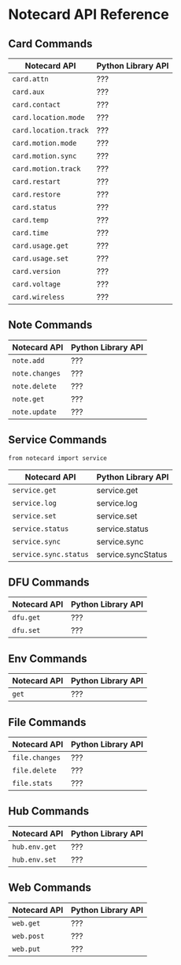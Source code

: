 # Notecard API Reference

## Card Commands

| Notecard API           | Python Library API |
| -----------------------| -------------------|
| `card.attn`            | ???                |
| `card.aux`             | ???                |
| `card.contact`         | ???                |
| `card.location.mode`   | ???                |
| `card.location.track`  | ???                |
| `card.motion.mode`     | ???                |
| `card.motion.sync`     | ???                |
| `card.motion.track`    | ???                |
| `card.restart`         | ???                |
| `card.restore`         | ???                |
| `card.status`          | ???                |
| `card.temp`            | ???                |
| `card.time`            | ???                |
| `card.usage.get`       | ???                |
| `card.usage.set`       | ???                |
| `card.version`         | ???                |
| `card.voltage`         | ???                |
| `card.wireless`        | ???                |

## Note Commands

| Notecard API           | Python Library API |
| -----------------------| -------------------|
| `note.add`             | ???                |
| `note.changes`         | ???                |
| `note.delete`          | ???                |
| `note.get`             | ???                |
| `note.update`          | ???                |

## Service Commands

`from notecard import service`

| Notecard API           | Python Library API |
| -----------------------| -------------------|
| `service.get`          | service.get        |
| `service.log`          | service.log        |
| `service.set`          | service.set        |
| `service.status`       | service.status     |
| `service.sync`         | service.sync       |
| `service.sync.status`  | service.syncStatus |

## DFU Commands

| Notecard API           | Python Library API |
| -----------------------| -------------------|
| `dfu.get`              | ???                |
| `dfu.set`              | ???                |

## Env Commands

| Notecard API           | Python Library API |
| -----------------------| -------------------|
| `get`                  | ???                |

## File Commands

| Notecard API           | Python Library API |
| -----------------------| -------------------|
| `file.changes`         | ???                |
| `file.delete`          | ???                |
| `file.stats`           | ???                |

## Hub Commands

| Notecard API           | Python Library API |
| -----------------------| -------------------|
| `hub.env.get`          | ???                |
| `hub.env.set`          | ???                |

## Web Commands

| Notecard API           | Python Library API |
| -----------------------| -------------------|
| `web.get`              | ???                |
| `web.post`             | ???                |
| `web.put`              | ???                |